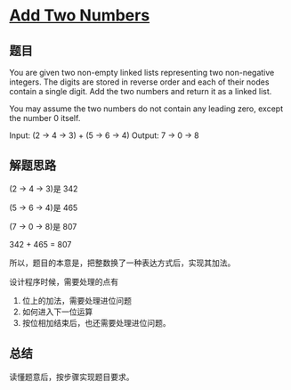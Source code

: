 # [Add Two Numbers](https://leetcode.com/problems/add-two-numbers/)

## 题目
You are given two non-empty linked lists representing two non-negative integers. The digits are stored in reverse order and each of their nodes contain a single digit. Add the two numbers and return it as a linked list.

You may assume the two numbers do not contain any leading zero, except the number 0 itself.

Input: (2 -> 4 -> 3) + (5 -> 6 -> 4)
Output: 7 -> 0 -> 8

## 解题思路
(2 -> 4 -> 3)是 342

(5 -> 6 -> 4)是 465

(7 -> 0 -> 8)是 807

342 + 465 = 807

所以，题目的本意是，把整数换了一种表达方式后，实现其加法。

设计程序时候，需要处理的点有
1. 位上的加法，需要处理进位问题
1. 如何进入下一位运算
1. 按位相加结束后，也还需要处理进位问题。

## 总结
读懂题意后，按步骤实现题目要求。